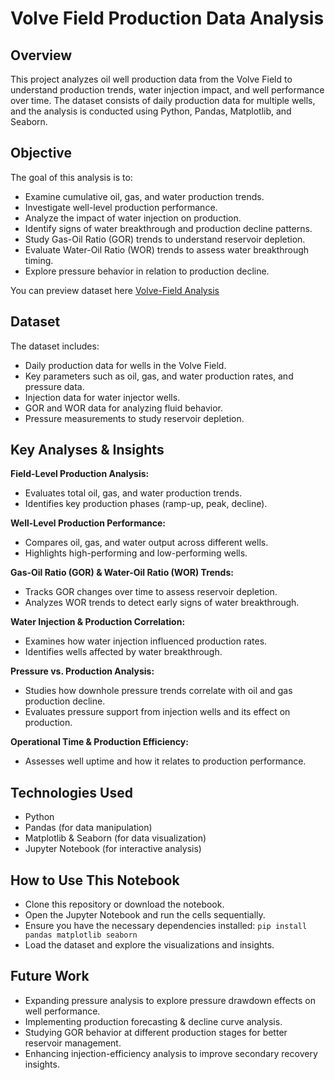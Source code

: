 # Volve Field Production Data Analysis

## Overview

This project analyzes oil well production data from the Volve Field to understand production trends, water injection
impact, and well performance over time. The dataset consists of daily production data for multiple wells, and the
analysis is conducted using Python, Pandas, Matplotlib, and Seaborn.

## Objective
The goal of this analysis is to:
- Examine cumulative oil, gas, and water production trends. 
- Investigate well-level production performance. 
- Analyze the impact of water injection on production. 
- Identify signs of water breakthrough and production decline patterns. 
- Study Gas-Oil Ratio (GOR) trends to understand reservoir depletion. 
- Evaluate Water-Oil Ratio (WOR) trends to assess water breakthrough timing. 
- Explore pressure behavior in relation to production decline.

You can preview dataset here [Volve-Field Analysis](https://nbviewer.org/github/ser-arthur/volve-field-data-analysis/blob/main/volve-field-data-analysis.ipynb)

## Dataset

The dataset includes:
 - Daily production data for wells in the Volve Field.
 - Key parameters such as oil, gas, and water production rates, and pressure data.
 - Injection data for water injector wells.
 - GOR and WOR data for analyzing fluid behavior. 
 - Pressure measurements to study reservoir depletion.

## Key Analyses & Insights
**Field-Level Production Analysis:**
- Evaluates total oil, gas, and water production trends.
- Identifies key production phases (ramp-up, peak, decline).

**Well-Level Production Performance:**
- Compares oil, gas, and water output across different wells.
- Highlights high-performing and low-performing wells.

**Gas-Oil Ratio (GOR) & Water-Oil Ratio (WOR) Trends:**
- Tracks GOR changes over time to assess reservoir depletion. 
- Analyzes WOR trends to detect early signs of water breakthrough.

**Water Injection & Production Correlation:**
- Examines how water injection influenced production rates. 
- Identifies wells affected by water breakthrough.

**Pressure vs. Production Analysis:**
- Studies how downhole pressure trends correlate with oil and gas production decline.
- Evaluates pressure support from injection wells and its effect on production.

**Operational Time & Production Efficiency:**
- Assesses well uptime and how it relates to production performance.

## Technologies Used
 - Python
 - Pandas (for data manipulation)
 - Matplotlib & Seaborn (for data visualization)
 - Jupyter Notebook (for interactive analysis)

## How to Use This Notebook
 - Clone this repository or download the notebook.
 - Open the Jupyter Notebook and run the cells sequentially.
 - Ensure you have the necessary dependencies installed: `pip install pandas matplotlib seaborn` 
 - Load the dataset and explore the visualizations and insights.

## Future Work
- Expanding pressure analysis to explore pressure drawdown effects on well performance.
- Implementing production forecasting & decline curve analysis.
- Studying GOR behavior at different production stages for better reservoir management.
- Enhancing injection-efficiency analysis to improve secondary recovery insights.
